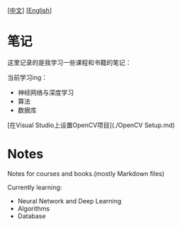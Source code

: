 \[[中文](#笔记)\]	\[[English](#Notes)\]

# 笔记

这里记录的是我学习一些课程和书籍的笔记：

当前学习ing：

- 神经网络与深度学习
- 算法
- 数据库



[在Visual Studio上设置OpenCV项目](./OpenCV Setup.md)

# Notes

Notes for courses and books.(mostly Markdown files)

Currently learning:

- Neural Network and Deep Learning
- Algorithms
- Database



